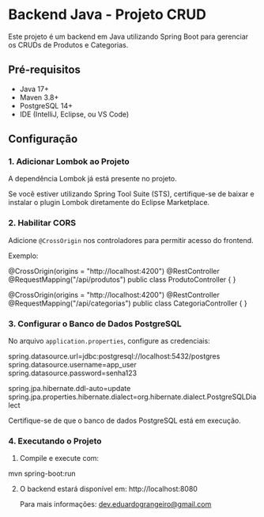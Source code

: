 # Backend Java - Projeto CRUD

Este projeto é um backend em Java utilizando Spring Boot para gerenciar os CRUDs de Produtos e Categorias.

## Pré-requisitos

- Java 17+
- Maven 3.8+
- PostgreSQL 14+
- IDE (IntelliJ, Eclipse, ou VS Code)

## Configuração

### 1. Adicionar Lombok ao Projeto

A dependência Lombok já está presente no projeto. 

Se você estiver utilizando Spring Tool Suite (STS), certifique-se de baixar e instalar o plugin Lombok diretamente do Eclipse Marketplace.

### 2. Habilitar CORS

Adicione `@CrossOrigin` nos controladores para permitir acesso do frontend.

Exemplo:

@CrossOrigin(origins = "http://localhost:4200")
@RestController
@RequestMapping("/api/produtos")
public class ProdutoController { }

@CrossOrigin(origins = "http://localhost:4200")
@RestController
@RequestMapping("/api/categorias")
public class CategoriaController { }

### 3. Configurar o Banco de Dados PostgreSQL

No arquivo `application.properties`, configure as credenciais:

spring.datasource.url=jdbc:postgresql://localhost:5432/postgres
spring.datasource.username=app_user
spring.datasource.password=senha123

spring.jpa.hibernate.ddl-auto=update
spring.jpa.properties.hibernate.dialect=org.hibernate.dialect.PostgreSQLDialect

Certifique-se de que o banco de dados PostgreSQL está em execução.

### 4. Executando o Projeto

1. Compile e execute com:

mvn spring-boot:run

2. O backend estará disponível em: http://localhost:8080

   Para mais informações: dev.eduardograngeiro@gmail.com

